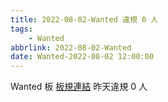 ```yaml
---
title: 2022-08-02-Wanted 違規 0 人
tags:
    - Wanted
abbrlink: 2022-08-02-Wanted
date: Wanted-2022-08-02 12:00:00
---
```

Wanted 板 [板規連結](https://www.ptt.cc/bbs/Wanted/M.1608829773.A.D3B.html)
昨天違規 0 人
